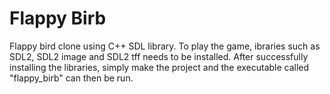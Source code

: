 # Flappy Birb
Flappy bird clone using C++ SDL library. To play the game, ibraries such as SDL2, SDL2 image and SDL2 tff needs to be installed. After successfully installing the libraries, simply make the project and the executable called "flappy_birb" can then be run.

